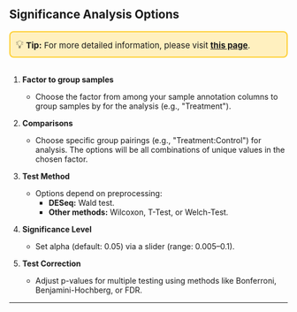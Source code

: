 ## Significance Analysis Options
<div style="border: 2px solid #ffcf30; background-color: #fff0bf; padding: 10px; border-radius: 8px; font-size: 15px;">
<span style="font-size: 20px;">💡</span>  <strong>Tip:</strong> For more detailed information, please visit 
<a href="https://icb-dcm.github.io/cOmicsArt/interface-details/05-significance-analysis.html#main-panel-" target="_blank" style="font-weight: bold;">this page</a>.
</div>
<br>

1. **Factor to group samples**  
   - Choose the factor from among your sample annotation columns to group samples by 
     for the analysis (e.g., "Treatment").

2. **Comparisons**  
   - Choose specific group pairings (e.g., "Treatment:Control") for analysis. The 
     options will be all combinations of unique values in the chosen factor.

3. **Test Method**  
   - Options depend on preprocessing:
     - **DESeq:** Wald test.  
     - **Other methods:** Wilcoxon, T-Test, or Welch-Test.

4. **Significance Level**  
   - Set alpha (default: 0.05) via a slider (range: 0.005–0.1).

5. **Test Correction**  
   - Adjust p-values for multiple testing using methods like Bonferroni, Benjamini-Hochberg, or FDR. 

---
